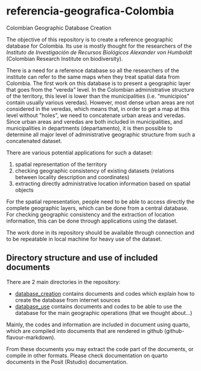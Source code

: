 # referencia-geografica-Colombia
Colombian Geographic Database Creation

The objective of this repository is to create a reference geographic database for Colombia.
Its use is mostly thought for the researchers of the *Instituto de Investigación de Recursos Biológicos Alexander von Humboldt* (Colombian Research Institute on biodiversity).

There is a need for a reference database so all the researchers of the institute can refer to the same maps when they treat spatial data from Colombia.
The first work on this database is to present a geographic layer that goes from the "vereda" level.
In the Colombian administrative structure of the territory, this level is lower than the municipalities (i.e. "municipios" contain usually various veredas).
However, most dense urban areas are not considered in the veredas, which means that, in order to get a map at this level without "holes", we need to concatenate urban areas and veredas.
Since urban areas and veredas are both included in municipalities, and municipalities in departments (departamento), it is then possible to determine all major level of administrative geographic structure from such a concatenated dataset.

There are various potential applications for such a dataset:

1. spatial representation of the territory
1. checking geographic consistency of existing datasets (relations between locality description and coordinates)
1. extracting directly administrative location information based on spatial objects

For the spatial representation, people need to be able to access directly the complete geographic layers, which can be done from a central database.
For checking geographic consistency and the extraction of location information, this can be done through applications using the dataset.

The work done in its repository should be available through connection and to be repeatable in local machine for heavy use of the dataset.

## Directory structure and use of included documents

There are 2 main directories in the repository:

* [database_creation](./database_creation) contains documents and codes which explain how to create the database from internet sources
* [database_use](./database_use) contains documents and codes to be able to use the database for the main geographic operations (that we thought about...)

Mainly, the codes and information are included in document using quarto, which are compiled into documents that are rendered in github (github-flavour-markdown).

From these documents you may extract the code part of the documents, or compile in other formats.
Please check documentation on quarto documents in the Posit (Rstudio) documentation.
